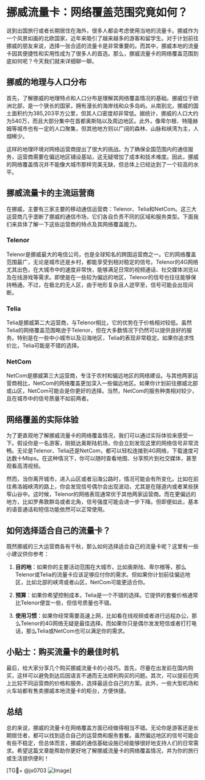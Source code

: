 # 挪威流量卡：网络覆盖范围究竟如何？

说到出国旅行或者长期居住在海外，很多人都会考虑使用当地的流量卡。挪威作为一个风景如画的北欧国家，近年来吸引了越来越多的游客和留学生。对于计划前往挪威的朋友来说，选择一张合适的流量卡是非常重要的。而其中，挪威本地的流量卡因其便捷性和实用性成为了很多人的首选。那么，挪威流量卡的网络覆盖范围到底如何呢？今天我们就来详细聊一聊。

## 挪威的地理与人口分布

首先，了解挪威的地理特点和人口分布是理解其网络覆盖情况的基础。挪威位于欧洲北部，是一个狭长的国家，拥有漫长的海岸线和众多岛屿。从南到北，挪威的国土面积约为385,203平方公里，但其人口密度却非常低。据统计，挪威的人口大约为540万，而且大部分集中在首都奥斯陆以及周边地区。此外，像卑尔根、特隆赫姆等城市也有一定的人口聚集，但其他地方则以广阔的森林、山脉和峡湾为主，人烟稀少。

这样的地理环境对网络运营商提出了很大的挑战。为了确保全国范围内的通信服务，运营商需要在偏远地区铺设基站，这无疑增加了成本和技术难度。因此，挪威的网络覆盖情况并不能像大城市那样完美无缺，但总体上已经达到了一个较高的水平。

## 挪威流量卡的主流运营商

在挪威，主要有三家主要的移动通信运营商：Telenor、Telia和NetCom。这三大运营商几乎垄断了挪威的通信市场，它们各自负责不同的区域和服务类型。下面我们来具体了解一下这些运营商的特点及其网络覆盖能力。

### Telenor

Telenor是挪威最大的电信公司，也是全球知名的跨国运营商之一。它的网络覆盖范围最广，无论是城市还是乡村，都能享受到相对稳定的信号。Telenor的4G网络尤其出色，在大城市中的速度非常快，能够满足日常的视频通话、社交媒体浏览以及在线游戏等需求。即使是在一些较为偏远的地区，Telenor的信号也往往能够保持畅通。不过，在极北的无人区，由于地形复杂且人迹罕至，信号可能会出现间断。

### Telia

Telia是挪威第二大运营商，与Telenor相比，它的优势在于价格相对较低。虽然Telia的网络覆盖范围略逊于Telenor，但在大多数情况下仍然可以提供良好的服务。特别是在一些中小城市以及沿海地区，Telia的表现非常稳定。如果你追求性价比，Telia可能是不错的选择。

### NetCom

NetCom是挪威第三大运营商，专注于农村和偏远地区的网络建设。与其他两家运营商相比，NetCom的网络覆盖更加深入一些偏远地区。如果你计划前往挪威北部或山区，NetCom可能会是你更好的选择。当然，NetCom的服务种类相对较少，且在城市中的信号质量不如前两者。

## 网络覆盖的实际体验

为了更直观地了解挪威流量卡的网络覆盖情况，我们可以通过实际体验来感受一下。假设你是一名游客，刚抵达奥斯陆机场，你会立刻发现这里的网络信号非常流畅。无论是Telenor、Telia还是NetCom，都可以轻松连接到4G网络，下载速度可达数十Mbps。在这种情况下，你可以随时查看地图、分享照片到社交媒体，甚至观看高清视频。

然而，当你离开城市，进入山区或者沿海公路时，情况可能会有所变化。比如在前往弗洛姆峡湾的路上，你会发现信号偶尔会出现波动，尤其是在隧道内或者某些狭窄山谷中。这时候，Telenor的网络表现通常优于其他两家运营商。而在更偏远的地方，比如罗弗敦群岛或者北角，信号强度可能会进一步下降。但即便如此，基本的语音通话和短信功能依然可以正常使用。

## 如何选择适合自己的流量卡？

既然挪威的三大运营商各有千秋，那么如何选择适合自己的流量卡呢？这里有一些小建议供你参考：

1. **目的地**：如果你的主要活动范围在大城市，比如奥斯陆、卑尔根等，那么Telenor或Telia的流量卡应该足够应付你的需求。但如果你计划前往偏远地区，比如北部的峡湾或者山区，NetCom可能更适合你。
   
2. **预算**：如果你希望控制成本，Telia是一个不错的选择。它提供的套餐价格通常比Telenor便宜一些，但信号质量也不错。

3. **使用习惯**：如果你经常需要高速上网，比如看在线视频或者进行远程办公，那么Telenor的4G网络无疑是最佳选择。而如果你只是偶尔发发短信或者打打电话，那么Telia或NetCom也可以满足你的需求。

## 小贴士：购买流量卡的最佳时机

最后，给大家分享几个购买挪威流量卡的小技巧。首先，尽量在出发前在国内购买，这样可以避免到达后因语言不通而无法顺利购买的问题。其次，可以提前在网上比较不同运营商的价格和服务，选择最适合自己的方案。此外，一些大型机场和火车站都有售卖挪威本地流量卡的柜台，方便快捷。

## 总结

总的来说，挪威的流量卡在网络覆盖方面已经做得相当不错。无论你是游客还是长期居住者，都可以找到适合自己的运营商和服务套餐。虽然偏远地区的信号可能会有些不稳定，但总体而言，挪威的通信基础设施已经能够很好地支持人们的日常需求。希望这篇文章能帮助你更好地了解挪威流量卡的网络覆盖情况，并为你的旅行或生活提供便利！

[TG💪+ @jx0703 ![Image](https://github.com/user-attachments/assets/dbca1d08-cadb-493c-b0ec-ad6f7a83f270)]
